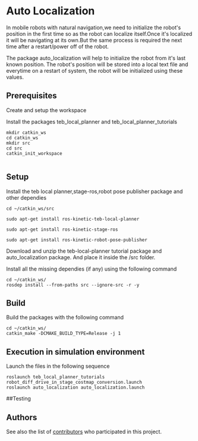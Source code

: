 # Auto Localization

In mobile robots with natural navigation,we need to initialize the robot's position in the first time so as the robot can localize itself.Once it's localized it will be navigating at its own.But the same process is required the next time after a restart/power off of the robot.

The package auto_localization will help to initialize the robot from it's last known position.
The robot's position will be stored into a local text file and everytime on a restart of system,
the robot will be initialized using these values.





## Prerequisites

Create and setup the workspace 

Install the packages teb_local_planner and teb_local_planner_tutorials  

```
mkdir catkin_ws
cd catkin_ws
mkdir src
cd src
catkin_init_workspace


```
## Setup

Install the teb local planner,stage-ros,robot pose publisher package and other dependies
```
cd ~/catkin_ws/src

sudo apt-get install ros-kinetic-teb-local-planner

sudo apt-get install ros-kinetic-stage-ros

sudo apt-get install ros-kinetic-robot-pose-publisher
```


Download and unzip the teb-local-planner tutorial package and auto_localization package.
And place it inside the  /src folder.

Install all the missing dependies (if any) using the following command


```
cd ~/catkin_ws/
rosdep install --from-paths src --ignore-src -r -y

```
## Build

Build the packages with the following command

```
cd ~/catkin_ws/
catkin_make -DCMAKE_BUILD_TYPE=Release -j 1

```

## Execution in simulation environment

Launch the files in the following sequence

```
roslaunch teb_local_planner_tutorials robot_diff_drive_in_stage_costmap_conversion.launch 
roslaunch auto_localization auto_localization.launch
```


##Testing



## Authors



See also the list of [contributors](https://github.com/your/project/contributors) who participated in this project.


